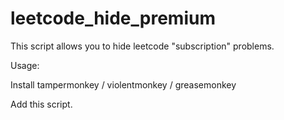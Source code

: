 # leetcode_hide_premium

This script allows you to hide leetcode "subscription" problems.

Usage:

Install tampermonkey / violentmonkey / greasemonkey

Add this script.
